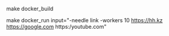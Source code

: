 make docker_build

make docker_run input="-needle link -workers 10 https://hh.kz https://google.com https:/youtube.com"
